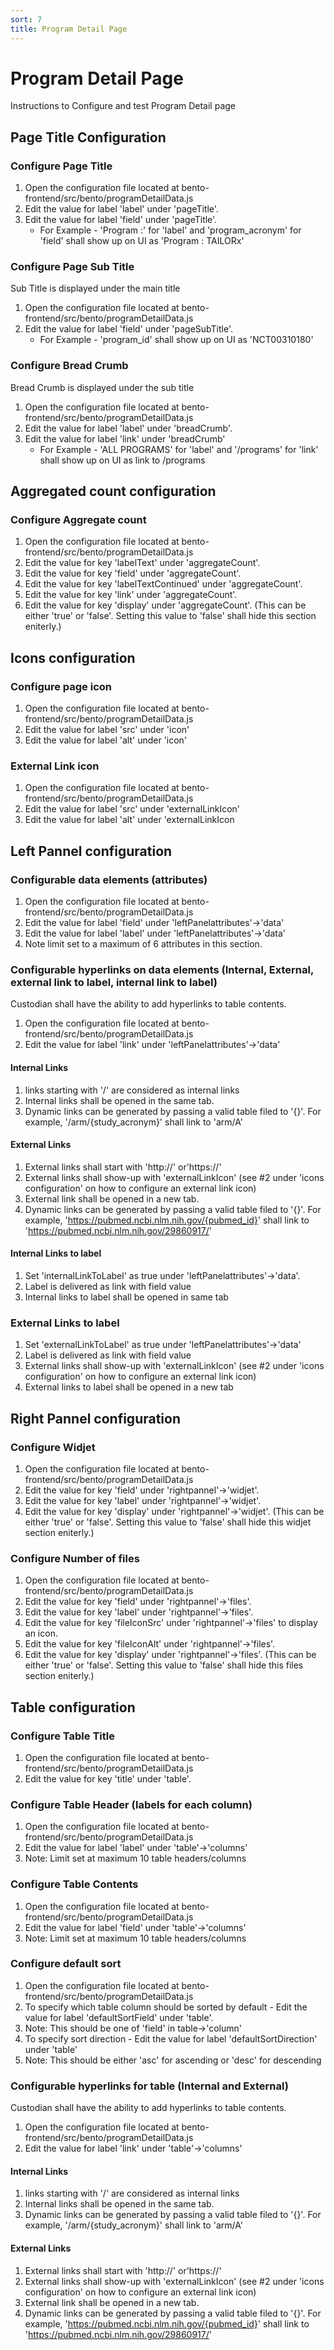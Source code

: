 ```yaml
---
sort: 7
title: Program Detail Page
---
```


# Program Detail Page

Instructions to Configure and test Program Detail page

## Page Title Configuration

### Configure Page Title

1. Open the configuration file located at bento-frontend/src/bento/programDetailData.js
2. Edit the value for label 'label' under 'pageTitle'.
3. Edit the value for label 'field' under 'pageTitle'.
   * For Example - 'Program :' for 'label' and 'program_acronym' for 'field' shall show up on UI as 'Program : TAILORx'

### Configure Page Sub Title

Sub Title is displayed under the main title

1. Open the configuration file located at bento-frontend/src/bento/programDetailData.js
2. Edit the value for label 'field' under 'pageSubTitle'.
   * For Example - 'program_id' shall show up on UI as 'NCT00310180'

### Configure Bread Crumb

Bread Crumb is displayed under the sub title

1. Open the configuration file located at bento-frontend/src/bento/programDetailData.js
2. Edit the value for label 'label' under 'breadCrumb'.
3. Edit the value for label 'link' under 'breadCrumb'
   * For Example - 'ALL PROGRAMS' for 'label' and '/programs' for 'link' shall show up on UI as link to /programs
 

## Aggregated count configuration

### Configure Aggregate count

1. Open the configuration file located at bento-frontend/src/bento/programDetailData.js
2. Edit the value for key 'labelText' under 'aggregateCount'.
3. Edit the value for key 'field' under 'aggregateCount'.
4. Edit the value for key 'labelTextContinued' under 'aggregateCount'.
5. Edit the value for key 'link' under 'aggregateCount'.
6. Edit the value for key 'display' under 'aggregateCount'. (This can be either 'true' or 'false'. Setting this value to 'false' shall hide this section eniterly.)
 

## Icons configuration

### Configure page icon

1. Open the configuration file located at bento-frontend/src/bento/programDetailData.js
2. Edit the value for label 'src' under 'icon'
3. Edit the value for label 'alt' under 'icon'

### External Link icon

1. Open the configuration file located at bento-frontend/src/bento/programDetailData.js
2. Edit the value for label 'src' under 'externalLinkIcon'
3. Edit the value for label 'alt' under 'externalLinkIcon
 

## Left Pannel configuration

### Configurable data elements (attributes)

1. Open the configuration file located at bento-frontend/src/bento/programDetailData.js
2. Edit the value for label 'field' under 'leftPanelattributes'->'data'
3. Edit the value for label 'label' under 'leftPanelattributes'->'data'
4. Note limit set to a maximum of 6 attributes in this section.

### Configurable hyperlinks on data elements (Internal, External, external link to label, internal link to label)

Custodian shall have the ability to add hyperlinks to table contents.

1. Open the configuration file located at bento-frontend/src/bento/programDetailData.js
2. Edit the value for label 'link' under 'leftPanelattributes'->'data'

#### Internal Links
1. links starting with '/' are considered as internal links
2. Internal links shall be opened in the same tab.
3. Dynamic links can be generated by passing a valid table filed to '{}'. For example, '/arm/{study_acronym}' shall link to 'arm/A'

#### External Links
1. External links shall start with 'http://' or'https://'
2. External links shall show-up with 'externalLinkIcon' (see #2 under 'icons configuration' on how to configure an external link icon)
3. External link shall be opened in a new tab.
4. Dynamic links can be generated by passing a valid table filed to '{}'. For example, 'https://pubmed.ncbi.nlm.nih.gov/{pubmed_id}' shall link to 'https://pubmed.ncbi.nlm.nih.gov/29860917/'

#### Internal Links to label
1. Set 'internalLinkToLabel' as true under 'leftPanelattributes'->'data'.
2. Label is delivered as link with field value
3. Internal links to label shall be opened in same tab

### External Links to label
1. Set 'externalLinkToLabel' as true under 'leftPanelattributes'->'data'
2. Label is delivered as link with field value
3. External links shall show-up with 'externalLinkIcon' (see #2 under 'icons configuration' on how to configure an external link icon)
4. External links to label shall be opened in a new tab
 

## Right Pannel configuration

### Configure Widjet

1. Open the configuration file located at bento-frontend/src/bento/programDetailData.js
2. Edit the value for key 'field' under 'rightpannel'->'widjet'.
3. Edit the value for key 'label' under 'rightpannel'->'widjet'.
4. Edit the value for key 'display' under 'rightpannel'->'widjet'. (This can be either 'true' or 'false'. Setting this value to 'false' shall hide this widjet section eniterly.)

### Configure Number of files

1. Open the configuration file located at bento-frontend/src/bento/programDetailData.js
2. Edit the value for key 'field' under 'rightpannel'->'files'.
3. Edit the value for key 'label' under 'rightpannel'->'files'.
4. Edit the value for key 'fileIconSrc' under 'rightpannel'->'files' to display an icon.
5. Edit the value for key 'fileIconAlt' under 'rightpannel'->'files'.
6. Edit the value for key 'display' under 'rightpannel'->'files'. (This can be either 'true' or 'false'. Setting this value to 'false' shall hide this files section eniterly.)
 

## Table configuration

### Configure Table Title

1. Open the configuration file located at bento-frontend/src/bento/programDetailData.js
2. Edit the value for key 'title' under 'table'.

### Configure Table Header (labels for each column)

1. Open the configuration file located at bento-frontend/src/bento/programDetailData.js
2. Edit the value for label 'label' under 'table'->'columns'
3. Note: Limit set at maximum 10 table headers/columns

### Configure Table Contents

1. Open the configuration file located at bento-frontend/src/bento/programDetailData.js
2. Edit the value for label 'field' under 'table'->'columns'
3. Note: Limit set at maximum 10 table headers/columns

### Configure default sort

1. Open the configuration file located at bento-frontend/src/bento/programDetailData.js
2. To specify which table column should be sorted by default - Edit the value for label 'defaultSortField' under 'table'.
3. Note: This should be one of 'field' in table->'column'
4. To specify sort direction - Edit the value for label 'defaultSortDirection' under 'table'
5. Note: This should be either 'asc' for ascending or 'desc' for descending

### Configurable hyperlinks for table (Internal and External)

Custodian shall have the ability to add hyperlinks to table contents.

1. Open the configuration file located at bento-frontend/src/bento/programDetailData.js
2. Edit the value for label 'link' under 'table'->'columns'

#### Internal Links
1. links starting with '/' are considered as internal links
2. Internal links shall be opened in the same tab.
3. Dynamic links can be generated by passing a valid table filed to '{}'. For example, '/arm/{study_acronym}' shall link to 'arm/A'

#### External Links
1. External links shall start with 'http://' or'https://'
2. External links shall show-up with 'externalLinkIcon' (see #2 under 'icons configuration' on how to configure an external link icon)
3. External link shall be opened in a new tab.
4. Dynamic links can be generated by passing a valid table filed to '{}'. For example, 'https://pubmed.ncbi.nlm.nih.gov/{pubmed_id}' shall link to 'https://pubmed.ncbi.nlm.nih.gov/29860917/'
